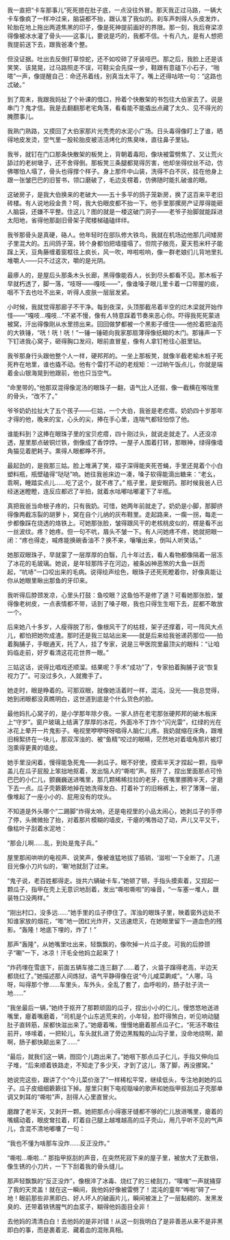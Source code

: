我一直把“卡车那事儿”死死摁在肚子底，一点没往外冒。那天我正过马路，一辆大卡车像疯了一样冲过来，脑袋都不抬，跟认准了我似的。刹车声刺得人头皮发炸，轮胎在地上拖出两道焦黑的印子，像是死神提前画好的界限。那一刻，我后脊梁凉得像被冰水灌了骨头——这事儿，要说是巧的，我都不信。十有八九，是有人想把我提前送下去，跟我爸凑个整。

但没证据。吐出去反倒打草惊蛇，还不如咬碎了牙装哑巴。那之后，我脸上还是该笑笑、该晃晃，过马路照走不误，可鞋尖会先探一步，鞋跟有意磕下小石子，“啪嗒”一声，像提醒自己：命还吊着线，别真当太平了。嘴上还得咕哝一句：“这路也忒破。”

到了周末，我跟我妈扯了个补课的借口，拎着个快散架的书包往大伯家去了。说是串门？鬼才信。我是去翻翻那老宅角落，看看能不能撬出点藏了太久、见不得光的腌臜事儿。

我熟门熟路，又摸回了大伯家那片光秃秃的水泥小广场。日头毒得像盯上了谁，晒得地皮发烫，空气里一股轮胎皮被活活烤化的焦臭味，直往鼻子里钻。

我爷，就钉在门口那条快散架的板凳上，背朝着毒阳，像块被雷劈焦了、又让荒火舔过的老树墩子，还不舍得倒。那板凳三条腿都晃得厉害，他却坐得纹丝不动，仿佛哪怕人塌了，骨头也得撑个样子。身上那件中山装，洗得不白不灰，挂在他身上跟一张皱巴巴的旧誓书，领口磨破了，毛边支楞着，仿佛随时能扎破谁的眼。

这破房子，是我大伯换来的老破大——五十多平的鸽子笼新房，换了这百来平老旧砖楼。有人说地段金贵？呵，我大伯眼皮都不抬一下。他手里那摞房产证厚得能砸人脑袋，还嫌不平整。住这儿？图的就是一楼这破门洞子——老爷子抬脚就能踩进太阳地，省得他那副旧骨架子爬楼梯磕磕绊绊。

我爷那骨头是真硬，硌人。他年轻时在部队修大铁鸟，我就在机场边他那几间矮房子里混大的。五间鸽子笼，转个身都怕把墙撞塌了。但院子敞亮，夏天苞米秆子能蹿上天，豆角藤缠着窗框往上疯长，风一吹，哗啦啦响，像一群老娘们儿背地里扎堆嚼人——只不过这次，嚼的是光阴。

最瘆人的，是屋后头那条木头长廊，黑得像能吞人，长到尽头都看不见。那木板子早就朽透了，脚一落，“吱呀——嘎吱——”，像谁嗓子眼儿里卡着一口带腥的痰，咽不下去也吐不出来，听得人皮肤一层层发紧。

小时候，我就觉得那廊子不干净。每到夜深，头顶那截吊着半空的烂木梁就开始作怪——“嘎吱…嘎吱…”不紧不慢，像有人特意踩着节奏来恶心你。吓得我死死蒙进被窝，汗出得像刚从水里捞出来。回回做梦都被一个黑影子缠住——他抡着把油亮的大铁锤，“咣！咣！咣！”一锤一锤砸向我家那扇薄得像纸糊的木门。那锤声一下下钉进我心窝子，砸得胸口发闷，眼前直冒星，像有人拿钉枪往心脏里钻。

我爷那身行头跟他整个人一样，硬邦邦的。一坐上那板凳，就像半截老榆木桩子死死杵在地里，谁也撬不动。他有个雷打不动的老规矩：一过晌午饭点儿，你就是端着金山银海晃到他跟前，他也只当空气。

“命里带的。”他那双混得像泥汤的眼珠子一翻，语气比人还倔，像一截横在喉咙里的骨头，“改不了。”

爷爷奶奶拉扯大了五个孩子——仨姑，一个大伯，我爸是老疙瘩。奶奶四十岁那年才得的他，晚来的宝，心头的尖，捧在手心里，连喘气都轻怕惊了他。

谁能料到？这捧在眼珠子里的宝贝疙瘩，四十刚过头，就说走就走了。人还没凉透，屋里那点破铜烂铁，倒像成了香饽饽。一屋子人围着打转，那眼神，绿得像墙角猫见着肥耗子。熏得人眼都睁不开。

最起劲的，是我那三姑。脸上堆满了笑，褶子深得能夹死苍蝇，手里还晃着个小白塑料瓶，瓶壁磕得“哒哒”响。她往我爸床边一凑，嗓子软得能滴出糖来：“老幺，乖啊，睡踏实点儿……吃了这个，就不疼了。”
瓶子里，是安眠药。那时候我爸人已经迷迷瞪瞪，连反应都迟了半拍，就着水咕嘟咕嘟灌下了半瓶。

真把我爸当命根子疼的，只有我奶。可惜，她两年前就走了。奶奶是小脚，那脚挤得像两截冻裂的胡萝卜，窝在自个儿纳的灰布鞋里。走起路来，一瘸一拐，每走一步都像踩在烧透的烙铁上。可她那张脸，皱得跟风干的老核桃皮似的，楞是看不出一丝波纹。疼？她疼。但一句不吭，眉头不皱一下。有人问她疼不疼，她就把眼一闭：“疼也得走，喊疼能换碗香油不？换不来，嚷嚷出来，倒叫人听笑话。”

她那双眼珠子，早就蒙了一层厚厚的白翳，几十年过去，看人看物都像隔着一层冻了冰花的毛玻璃。她说，是年轻那阵子在河边，被条凶神恶煞的大鱼一跃而起，“吭哧”一口咬出来的毛病。说得绘声绘色，眼珠子还死死瞪着你，好像真能让你从她眼里瞅出那鱼的牙印来。

我听得后脖颈发凉，心里头打鼓：鱼咬眼？这鱼怕不是修了道？可看她那张脸，皱得像老树皮，一点表情都不带，话到了嗓子眼，我也只得生生咽下去，屁都不敢放一个。

后来她八十多岁，人瘦得脱了形，像根风干了的枯枝，架子还撑着，可一阵风大点儿，都怕把她吹成渣。那时还是我三姑站出来——就是后来给我爸递药那位——拍着胸脯子，手眼通天，托了人，挂了专家，说是三甲医院里最顶尖的眼科：“让咱妈临走前，好歹看清这花花世界一眼。”

三姑这话，说得比唱戏还顺溜。结果呢？手术“成功”了，专家拍着胸脯子说“恢复视力了”。可没过多久，人就撒手了。

她走时，眼是睁着的。可那双眼，就像她活着时一样，混沌，没光——我总觉得，她到闭眼都没真瞧明白，这世道到底是个什么货色的脸。

最他妈扎心窝子的，是小学那年除夕夜。一家人挤在老宅那张硬邦邦的破木板床上“守岁”。窗户玻璃上结满了厚厚的冰花，外面冷不丁炸个“闪光雷”，红绿的光在冰花上晕开一片鬼影子。电视里咿咿呀呀唱得人脑仁儿疼。我奶就缩在床角，跟堆旧棉絮挤在一块儿，那双浑浊的、被“鱼精”咬过的眼睛，茫然地对着墙角那片被灯泡熏得更黄的墙皮。

她手里没闲着，慢得能急死鬼——剥瓜子。眼不好使，摸索半天才捏起一颗，指甲盖儿在瓜子屁股上笨拙地抠着，发出恼人的“嘶啦”声。抠开了，捏出里面那点可怜巴巴的小仁儿，颤巍巍送进嘴里，那几颗稀稀拉拉的老牙，在嘴里挪腾半天，才磨下去一点。瓜子壳簌簌地掉在她洗得发白、打着补丁的旧棉裤上，积了薄薄一层，像堆起了一座小小的、屁用没有的坟头。

不知道是外头哪个“二踢脚”炸得太响，还是电视里的小品太闹心，她剥瓜子的手停了停，头微微抬了抬，对着那片模糊的墙皮，干瘪的嘴唇动了动，声儿又平又干，像枯叶子刮着水泥地：

“那会儿啊……乱，到处是鬼子兵。”

屋里那闹哄哄的电视声、说笑声，像被谁猛地拔了插销，‘滋啦’一下全断了。几道目光像小刀片似的，‘唰’地就刮了过来。

“鬼子说，老百姓都得走。拢共六辆破卡车，”她顿了顿，手指头摸索着，又捏起一颗瓜子，指甲在壳上无意识地刮着，发出“嘶啦嘶啦”的噪音，“一车塞一堆人，跟装牲口没两样。”

“刚出村口，没多远……”她手里的瓜子停住了。浑浊的眼珠子里，映着窗外远处不知谁家放的烟花，“嘭”地一团红光炸开，又迅速熄灭，在她眼里留下一道血色的残影。“轰隆！地底下埋的，炸了！”

那声“轰隆”，从她嘴里吐出来，轻飘飘的，像吹掉一片瓜子皮。可我的后脖颈子“唰”一下，冰凉！汗毛全他妈立起来了！

“炸药埋在雪底下，前面五辆车接二连三翻了……着了，火苗子蹿得老高，半边天都烧红了。”她描述那人间炼狱，语气平静得像在说“今儿咸菜齁咸”。“人哪，马呀，叫得那个惨……车里头，车外头，全乱了套了，血呼啦的，肠子肚子流一地……”

“我坐最后一辆，”她终于抠开了那颗顽固的瓜子，捏出小小的仁儿，慢悠悠地送进嘴里，瘪着嘴磨着，“司机是个山东逃荒来的，小年轻，脸吓得煞白，听见响动腿肚子直转筋，尿都快滋出来了。”她瘪着嘴，慢慢地磨着那点瓜子仁，“死活不敢往前开，哆嗦着，一把轮儿，车头就扎进了旁边黑黢黢的山沟子里，没命地绕啊，颠啊，肠子都快颠出来了……”

“最后，就我们这一辆，囫囵个儿跑出来了。”她咽下那点瓜子仁儿，手指又伸向瓜子堆，“后来顺着铁路走，不知走了多少天，才到了这儿，落了脚，再没挪窝。”

她说完这些，跟讲了个“今儿菜价涨了”一样稀松平常，继续低头，专注地剥她的瓜子。瓜子皮细细簌簌往下掉。屋里只剩下电视聒噪的歌声和她指甲抠刮瓜子壳那单调又刺耳的“嘶啦”声，刮得人心里直冒火。

磨蹭了老半天，又剥开一颗。她把那点小得塞牙缝都不够的仁儿放进嘴里，瘪着的嘴蠕动着，眼皮耷拉着，盯着自己腿上越堆越高的瓜子壳山，用几乎听不见的气声儿，含混不清地嘟囔了一句：

“我也不懂为啥那车没炸……反正没炸。”

“嘶啦…嘶啦…” 那指甲抠刮的声音，在突然死寂下来的屋子里，被放大了无数倍，像生锈的小刀片，一下下刮着我的骨头缝儿。

那声轻飘飘的“反正没炸”，像根淬了冰毒、烧红了的三棱刮刀，“噗嗤”一声就捅穿了我的天灵盖！就在这一瞬间，我他妈好像被雷劈了！混沌的童年“哗啦”碎了一地！眼前那些非黑即白、好人坏人的破画片儿，瞬间被泼上了一层黏稠的、发黑发臭的、还带着铁锈腥气的血浆子，糊得他妈面目全非！

去他妈的清清白白！去他妈的是非对错！从这一刻我明白了是非善恶从来不是非黑即白的事，而是裹着泥、藏着血的混账真相。

